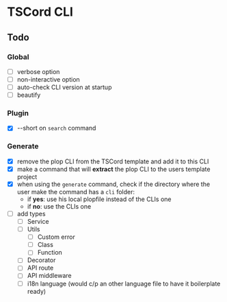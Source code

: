 # TSCord CLI

## Todo

### Global
- [ ] verbose option
- [ ] non-interactive option
- [ ] auto-check CLI version at startup
- [ ] beautify

### Plugin
- [x] --short on `search` command

### Generate
- [x] remove the plop CLI from the TSCord template and add it to this CLI
- [x] make a command that will **extract** the plop CLI to the users template project
- [x] when using the `generate` command, check if the directory where the user make the command has a `cli` folder:
    - if **yes**: use his local plopfile instead of the CLIs one
    - if **no**: use the CLIs one
- [ ] add types
    - [ ] Service 
    - [ ] Utils
        - [ ] Custom error
        - [ ] Class
        - [ ] Function
    - [ ] Decorator
    - [ ] API route
    - [ ] API middleware
    - [ ] i18n language (would c/p an other language file to have it boilerplate ready)